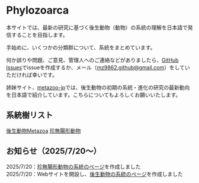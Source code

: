 # Phylozoarca
本サイトでは、最新の研究に基づく後生動物（動物）の系統の理解を日本語で発信することを目指します。

手始めに、いくつかの分類群について、系統をまとめています。

何か誤りや問題、ご意見、管理人へのご連絡などがありましたら、[GitHub Issues](https://github.com/MZ9862/phylozoarca/issues)でissueを作成するか、メール（<mz9862.github@gmail.com>）をしていただければ幸いです。

姉妹サイト、[metazoo-jp](https://mz9862.github.io/metazoo-jp/)では、後生動物の初期の系統・進化の研究の最新動向を日本語で紹介しています。こちらについてもよろしくお願いいたします。

## 系統樹リスト
[後生動物Metazoa](phylogenies/metazoa.md)
[珍無腸形動物](phylogenies/xenacoelomorpha.md)

## お知らせ（2025/7/20～）
2025/7/20：[珍無腸形動物の系統のページ](phylogenies/xenacoelomorpha.md)を作成しました  
2025/7/20：Webサイトを開設し、[後生動物の系統のページ](phylogenies/metazoa.md)を作成しました
